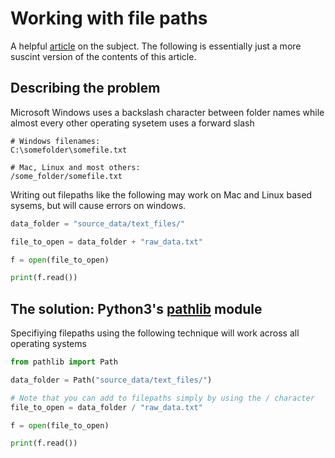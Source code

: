 # Working with file paths

A helpful [article](https://medium.com/@ageitgey/python-3-quick-tip-the-easy-way-to-deal-with-file-paths-on-windows-mac-and-linux-11a072b58d5f) on the subject. The following is essentially just a more suscint version of the contents of this article.

## Describing the problem

Microsoft Windows uses a backslash character between folder names while almost every other operating sysetem uses a forward slash

```
# Windows filenames:
C:\somefolder\somefile.txt

# Mac, Linux and most others:
/some_folder/somefile.txt
```

Writing out filepaths like the following may work on Mac and Linux based sysems, but will cause errors on windows.

```python
data_folder = "source_data/text_files/"

file_to_open = data_folder + "raw_data.txt"

f = open(file_to_open)

print(f.read())
```

## The solution: Python3's [pathlib](https://docs.python.org/3/library/pathlib.html) module

Specifiying filepaths using the following technique will work across all operating systems

```python
from pathlib import Path

data_folder = Path("source_data/text_files/")

# Note that you can add to filepaths simply by using the / character
file_to_open = data_folder / "raw_data.txt"

f = open(file_to_open)

print(f.read())
```
